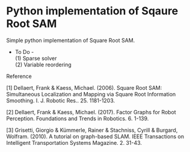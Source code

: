 # Python implementation of Sqaure Root SAM

Simple python implementation of Square Root SAM.   

- To Do -      
(1) Sparse solver   
(2) Variable reordering   

Reference       

[1] Dellaert, Frank & Kaess, Michael. (2006). Square Root SAM: Simultaneous Localization and Mapping via Square Root Information Smoothing. I. J. Robotic Res.. 25. 1181-1203.   
   
[2] Dellaert, Frank & Kaess, Michael. (2017). Factor Graphs for Robot Perception. Foundations and Trends in Robotics. 6. 1-139. 

[3] Grisetti, Giorgio & Kümmerle, Rainer & Stachniss, Cyrill & Burgard, Wolfram. (2010). A tutorial on graph-based SLAM. IEEE Transactions on Intelligent Transportation Systems Magazine. 2. 31-43.
